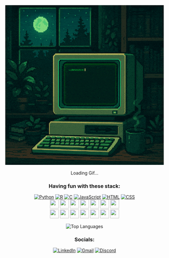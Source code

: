 <div align="center">

<div>
    <img src="https://github.com/LuChristCho/LuChristCho/raw/main/assets/term.gif" 
         onload="this.nextElementSibling.style.display='none'" 
         onerror="this.nextElementSibling.textContent='Failed to load GIF'">
    <p>Loading Gif...</p>
</div>

### Having fun with these stack:

[![Python](https://skillicons.dev/icons?i=python)](https://www.python.org/)
[![R](https://skillicons.dev/icons?i=r)](https://www.r-project.org/)
[![C](https://skillicons.dev/icons?i=c)](https://en.wikipedia.org/wiki/C_(programming_language))
[![JavaScript](https://skillicons.dev/icons?i=js)](https://developer.mozilla.org/en-US/docs/Web/JavaScript)
[![HTML](https://skillicons.dev/icons?i=html)](https://developer.mozilla.org/en-US/docs/Web/HTML)
[![CSS](https://skillicons.dev/icons?i=css)](https://developer.mozilla.org/en-US/docs/Web/CSS) <br style="line-height: 0.5;">
[<img src="https://skillicons.dev/icons?i=cpp" width="28" height="28">](https://isocpp.org/)
[<img src="https://skillicons.dev/icons?i=kotlin" width="28" height="28">](https://kotlinlang.org/)
[<img src="https://skillicons.dev/icons?i=latex" width="28" height="28">](https://www.latex-project.org/)
[<img src="https://skillicons.dev/icons?i=matlab" width="28" height="28">](https://www.mathworks.com/products/matlab.html)
[<img src="https://skillicons.dev/icons?i=git" width="28" height="28">](https://git-scm.com/)
[<img src="https://skillicons.dev/icons?i=docker" width="28" height="28">](https://www.docker.com/)
[<img src="https://skillicons.dev/icons?i=ps" width="28" height="28">](https://www.adobe.com/products/photoshop.html) <br style="line-height: 0.5;">
[<img src="https://skillicons.dev/icons?i=postgres" width="28" height="28">](https://www.postgresql.org/)
[<img src="https://skillicons.dev/icons?i=sqlite" width="28" height="28">](https://sqlite.org/)
[<img src="https://skillicons.dev/icons?i=flask" width="28" height="28">](https://flask.palletsprojects.com/)
[<img src="https://skillicons.dev/icons?i=pytorch" width="28" height="28">](https://pytorch.org/)
[<img src="https://skillicons.dev/icons?i=tensorflow" width="28" height="28">](https://www.tensorflow.org/)
[<img src="https://skillicons.dev/icons?i=idea" width="28" height="28">](https://www.jetbrains.com/idea/)
[<img src="https://skillicons.dev/icons?i=vscode" width="28" height="28">](https://code.visualstudio.com/)

![Top Languages](https://github-readme-stats.vercel.app/api/top-langs/?username=LuChristCho&layout=compact&hide=Jupyter%20Notebook&theme=radical&random=12345)

### Socials:

[![LinkedIn](https://skillicons.dev/icons?i=linkedin)](https://linkedin.com/in/masihsheikhi)
[![Gmail](https://skillicons.dev/icons?i=gmail)](mailto:masihsheikhii@gmail.com)
[![Discord](https://skillicons.dev/icons?i=discord)](https://discordapp.com/users/luchristcho)

### 

</div>
